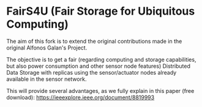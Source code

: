 # FairS4U (Fair Storage for Ubiquitous Computing)
The aim of this fork is to extend the original contributions made in the original Alfonos Galan's Project. 

The objective is to get a fair (regarding computing and storage capabilities, but also power consumption and other sensor node features) Distributed Data Storage with replicas using the sensor/actuator nodes already available in the sensor network.

This will provide several advantages, as we fully explain in this paper (free download): https://ieeexplore.ieee.org/document/8819993
